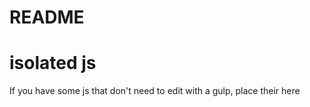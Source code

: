 # README #

# isolated js
If you have some js that don't need to edit with a gulp, place their here
